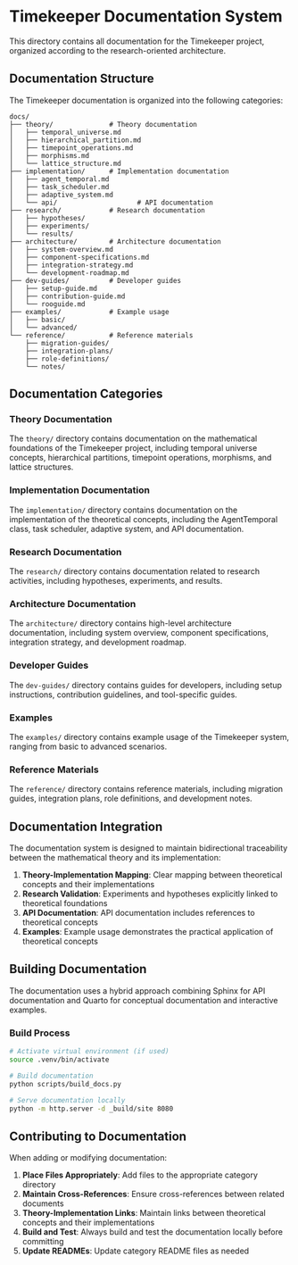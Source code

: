 # Timekeeper Documentation System

This directory contains all documentation for the Timekeeper project, organized according to the research-oriented architecture.

## Documentation Structure

The Timekeeper documentation is organized into the following categories:

```
docs/
├── theory/              # Theory documentation
│   ├── temporal_universe.md
│   ├── hierarchical_partition.md
│   ├── timepoint_operations.md
│   ├── morphisms.md
│   └── lattice_structure.md
├── implementation/      # Implementation documentation
│   ├── agent_temporal.md
│   ├── task_scheduler.md
│   ├── adaptive_system.md
│   └── api/                    # API documentation
├── research/            # Research documentation
│   ├── hypotheses/
│   ├── experiments/
│   └── results/
├── architecture/        # Architecture documentation
│   ├── system-overview.md
│   ├── component-specifications.md
│   ├── integration-strategy.md
│   └── development-roadmap.md
├── dev-guides/          # Developer guides
│   ├── setup-guide.md
│   ├── contribution-guide.md
│   └── rooguide.md
├── examples/            # Example usage
│   ├── basic/
│   └── advanced/
└── reference/           # Reference materials
    ├── migration-guides/
    ├── integration-plans/
    ├── role-definitions/
    └── notes/
```

## Documentation Categories

### Theory Documentation

The `theory/` directory contains documentation on the mathematical foundations of the Timekeeper project, including temporal universe concepts, hierarchical partitions, timepoint operations, morphisms, and lattice structures.

### Implementation Documentation

The `implementation/` directory contains documentation on the implementation of the theoretical concepts, including the AgentTemporal class, task scheduler, adaptive system, and API documentation.

### Research Documentation

The `research/` directory contains documentation related to research activities, including hypotheses, experiments, and results.

### Architecture Documentation

The `architecture/` directory contains high-level architecture documentation, including system overview, component specifications, integration strategy, and development roadmap.

### Developer Guides

The `dev-guides/` directory contains guides for developers, including setup instructions, contribution guidelines, and tool-specific guides.

### Examples

The `examples/` directory contains example usage of the Timekeeper system, ranging from basic to advanced scenarios.

### Reference Materials

The `reference/` directory contains reference materials, including migration guides, integration plans, role definitions, and development notes.

## Documentation Integration

The documentation system is designed to maintain bidirectional traceability between the mathematical theory and its implementation:

1. **Theory-Implementation Mapping**: Clear mapping between theoretical concepts and their implementations
2. **Research Validation**: Experiments and hypotheses explicitly linked to theoretical foundations
3. **API Documentation**: API documentation includes references to theoretical concepts
4. **Examples**: Example usage demonstrates the practical application of theoretical concepts

## Building Documentation

The documentation uses a hybrid approach combining Sphinx for API documentation and Quarto for conceptual documentation and interactive examples.

### Build Process

```bash
# Activate virtual environment (if used)
source .venv/bin/activate

# Build documentation
python scripts/build_docs.py

# Serve documentation locally
python -m http.server -d _build/site 8080
```

## Contributing to Documentation

When adding or modifying documentation:

1. **Place Files Appropriately**: Add files to the appropriate category directory
2. **Maintain Cross-References**: Ensure cross-references between related documents
3. **Theory-Implementation Links**: Maintain links between theoretical concepts and their implementations
4. **Build and Test**: Always build and test the documentation locally before committing
5. **Update READMEs**: Update category README files as needed
